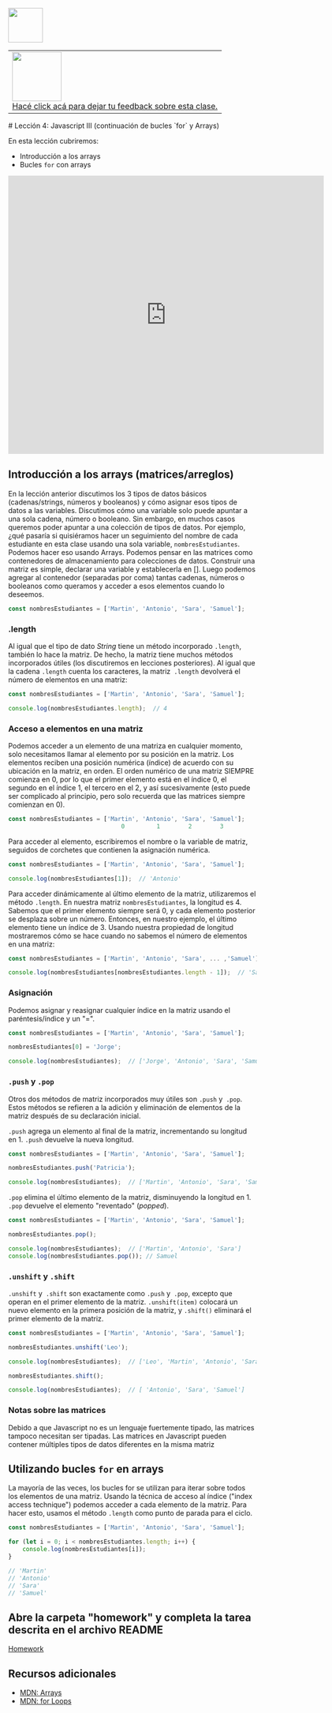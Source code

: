 <p align='left'>
    <img  src='../logo.png' height='70px'>
</p>
<table width="100%" style='table-layout:fixed;'>
  <tr>
    <td>
      <a href="https://airtable.com/shrSzEYT4idEFGB8d?prefill_clase=04-JS-III">
        <img src="https://static.thenounproject.com/png/204643-200.png" width="100"/>
        <br>
        Hacé click acá para dejar tu feedback sobre esta clase.
      </a>
    </td>
  </tr>
</table>
# Lección 4: Javascript III (continuación de bucles `for` y Arrays)

En esta lección cubriremos:

* Introducción a los arrays
* Bucles `for` con arrays

<iframe src="https://player.vimeo.com/video/424916422" width="640" height="564" frameborder="0" allow="autoplay; fullscreen" allowfullscreen></iframe>

## Introducción a los arrays (matrices/arreglos)

En la lección anterior discutimos los 3 tipos de datos básicos (cadenas/strings, números y booleanos) y cómo asignar esos tipos de datos a las variables. Discutimos cómo una variable solo puede apuntar a una sola cadena, número o booleano. Sin embargo, en muchos casos queremos poder apuntar a una colección de tipos de datos. Por ejemplo, ¿qué pasaría si quisiéramos hacer un seguimiento del nombre de cada estudiante en esta clase usando una sola variable, `nombresEstudiantes`. Podemos hacer eso usando Arrays. Podemos pensar en las matrices como contenedores de almacenamiento para colecciones de datos. Construir una matriz es simple, declarar una variable y establecerla en []. Luego podemos agregar al contenedor (separadas por coma) tantas cadenas, números o booleanos como queramos y acceder a esos elementos cuando lo deseemos.

```javascript
const nombresEstudiantes = ['Martin', 'Antonio', 'Sara', 'Samuel'];
```

### .length

Al igual que el tipo de dato _String_ tiene un método incorporado `.length`, también lo hace la matriz. De hecho, la matriz tiene muchos métodos incorporados útiles (los discutiremos en lecciones posteriores). Al igual que la cadena `.length` cuenta los caracteres, la matriz` .length` devolverá el número de elementos en una matriz:

```javascript
const nombresEstudiantes = ['Martin', 'Antonio', 'Sara', 'Samuel'];

console.log(nombresEstudiantes.length);  // 4
```

### Acceso a elementos en una matriz

Podemos acceder a un elemento de una matriza en cualquier momento, solo necesitamos llamar al elemento por su posición en la matriz. Los elementos reciben una posición numérica (índice) de acuerdo con su ubicación en la matriz, en orden. El orden numérico de una matriz SIEMPRE comienza en 0, por lo que el primer elemento está en el índice 0, el segundo en el índice 1, el tercero en el 2, y así sucesivamente (esto puede ser complicado al principio, pero solo recuerda que las matrices siempre comienzan en 0).

```javascript
const nombresEstudiantes = ['Martin', 'Antonio', 'Sara', 'Samuel'];
                                0         1        2        3
```

Para acceder al elemento, escribiremos el nombre o la variable de matriz, seguidos de corchetes que contienen la asignación numérica.

```javascript
const nombresEstudiantes = ['Martin', 'Antonio', 'Sara', 'Samuel'];

console.log(nombresEstudiantes[1]);  // 'Antonio'
```

Para acceder dinámicamente al último elemento de la matriz, utilizaremos el método `.length`. En nuestra matriz `nombresEstudiantes`, la longitud es 4. Sabemos que el primer elemento siempre será 0, y cada elemento posterior se desplaza sobre un número. Entonces, en nuestro ejemplo, el último elemento tiene un índice de 3. Usando nuestra propiedad de longitud mostraremos cómo se hace cuando no sabemos el número de elementos en una matriz:

```javascript
const nombresEstudiantes = ['Martin', 'Antonio', 'Sara', ... ,'Samuel'];

console.log(nombresEstudiantes[nombresEstudiantes.length - 1]);  // 'Samuel'
```

### Asignación

Podemos asignar y reasignar cualquier índice en la matriz usando el paréntesis/índice y un "=".

```javascript
const nombresEstudiantes = ['Martin', 'Antonio', 'Sara', 'Samuel'];

nombresEstudiantes[0] = 'Jorge';

console.log(nombresEstudiantes);  // ['Jorge', 'Antonio', 'Sara', 'Samuel']
```
### `.push` y `.pop`

Otros dos métodos de matriz incorporados muy útiles son `.push` y` .pop`. Estos métodos se refieren a la adición y eliminación de elementos de la matriz después de su declaración inicial.

`.push` agrega un elemento al final de la matriz, incrementando su longitud en 1. `.push` devuelve la nueva longitud.

```javascript
const nombresEstudiantes = ['Martin', 'Antonio', 'Sara', 'Samuel'];

nombresEstudiantes.push('Patricia');

console.log(nombresEstudiantes);  // ['Martin', 'Antonio', 'Sara', 'Samuel', 'Patricia']
```

`.pop` elimina el último elemento de la matriz, disminuyendo la longitud en 1. `.pop` devuelve el elemento "reventado" (_popped_).

```javascript
const nombresEstudiantes = ['Martin', 'Antonio', 'Sara', 'Samuel'];

nombresEstudiantes.pop();

console.log(nombresEstudiantes);  // ['Martin', 'Antonio', 'Sara']
console.log(nombresEstudiantes.pop()); // Samuel
```

### `.unshift` y `.shift`

`.unshift` y` .shift` son exactamente como `.push` y` .pop`, excepto que operan en el primer elemento de la matriz. `.unshift(item)` colocará un nuevo elemento en la primera posición de la matriz, y `.shift()` eliminará el primer elemento de la matriz.

```javascript
const nombresEstudiantes = ['Martin', 'Antonio', 'Sara', 'Samuel'];

nombresEstudiantes.unshift('Leo');

console.log(nombresEstudiantes);  // ['Leo', 'Martin', 'Antonio', 'Sara', 'Samuel']

nombresEstudiantes.shift();

console.log(nombresEstudiantes);  // [ 'Antonio', 'Sara', 'Samuel']
```

### Notas sobre las matrices

Debido a que Javascript no es un lenguaje fuertemente tipado, las matrices tampoco necesitan ser tipadas. Las matrices en Javascript pueden contener múltiples tipos de datos diferentes en la misma matriz

## Utilizando bucles `for` en arrays

La mayoría de las veces, los bucles for se utilizan para iterar sobre todos los elementos de una matriz. Usando la técnica de acceso al índice ("index access technique") podemos acceder a cada elemento de la matriz. Para hacer esto, usamos el método `.length` como punto de parada para el ciclo.

```javascript
const nombresEstudiantes = ['Martin', 'Antonio', 'Sara', 'Samuel'];

for (let i = 0; i < nombresEstudiantes.length; i++) {
    console.log(nombresEstudiantes[i]);
}

// 'Martin'
// 'Antonio'
// 'Sara'
// 'Samuel'
```

## Abre la carpeta "homework" y completa la tarea descrita en el archivo README
[Homework](https://github.com/atralice/Curso.Prep.Henry/tree/master/04-JS-III/homework)

## Recursos adicionales

* [MDN: Arrays](https://developer.mozilla.org/en-US/docs/Web/JavaScript/Reference/Global_Objects/Array)
* [MDN: for Loops](https://developer.mozilla.org/en-US/docs/Web/JavaScript/Reference/Statements/for)
